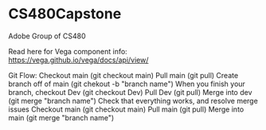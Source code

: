 # CS480Capstone
Adobe Group of CS480 

Read here for Vega component info:
https://vega.github.io/vega/docs/api/view/


Git Flow:
Checkout main (git checkout main)
Pull main (git pull)
Create branch off of main (git chekout -b "branch name")
When you finish your branch, checkout Dev (git checkout Dev)
Pull Dev (git pull)
Merge into dev (git merge "branch name")
Check that everything works, and resolve merge issues
Checkout main (git checkout main)
Pull main (git pull)
Merge into main (git merge "branch name")
